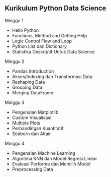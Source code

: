 ## Kurikulum Python Data Science
Minggu 1
- Hello Python
- Functions, Method and Getting Help
- Logic Control Flow and Loop
- Python List dan Dictionary
- Statistika Deskriptif Untuk Data Science

Minggu 2
- Pandas Introduction
- Akses/Indexing dan Transformasi Data
- Reshaping Data
- Grouping Data
- Merging DataFrame

Minggu 3
- Pengenalan Matplotlib
- Custom Visualisasi
- Multiple Plots
- Perbandingan Kuantitatif
- Seaborn dan Altair

Minggu 4
- Pengenalan Machine Learning
- Algoritma KNN dan Model Regresi Linear
- Evaluasi Performa dan Memilih Model
- Preprocessing Data
